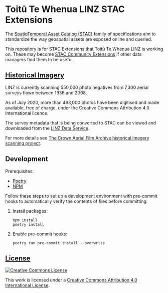 # Toitū Te Whenua LINZ STAC Extensions

The
[SpatioTemporal Asset Catalog (STAC)](https://github.com/radiantearth/stac-spec)
family of specifications aim to standardize the way geospatial assets are
exposed online and queried.

This repository is for STAC Extensions that Toitū Te Whenua LINZ is working on.
These may become [STAC Community Extensions](https://github.com/stac-extensions)
if other data managers find them to be useful.

## [Historical Imagery](./extensions/historical_imagery)

LINZ is currently scanning 550,000 photo negatives from 7,300 aerial surveys
flown between 1936 and 2008.

As of July 2020, more than 493,000 photos have been digitised and made
available, free of charge, under the Creative Commons Attribution 4.0
International licence.

The survey metadata that is being converted to STAC can be viewed and downloaded
from the [LINZ Data Service](https://data.linz.govt.nz/layer/51002).

For more details see
[The Crown Aerial Film Archive historical imagery scanning project](https://www.linz.govt.nz/about-linz/what-were-doing/projects/crown-aerial-film-archive-historical-imagery-scanning-project).

## Development

Prerequisites:

- [Poetry](https://python-poetry.org/)
- [NPM](https://www.npmjs.com/)

Follow these steps to set up a development environment with pre-commit hooks to
automatically verify the contents of files before committing:

1. Install packages:

   ```shell
   npm install
   poetry install
   ```

2. Enable pre-commit hooks:

   ```shell
   poetry run pre-commit install --overwrite
   ```

## [License](LICENSE)

[![Creative Commons License](https://i.creativecommons.org/l/by/4.0/88x31.png)](https://creativecommons.org/licenses/by/4.0/)

This work is licensed under a
[Creative Commons Attribution 4.0 International License](https://creativecommons.org/licenses/by/4.0/).
